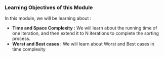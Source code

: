 ### Learning Objectives of this Module
In this module, we will be learning about :

  -  **Time and Space Complexity :** We will learn about the running time of one iteration, and then extend it to N iterations to complete the sorting process.
  -  **Worst and Best cases :** We will learn about Worst and Best cases in time complexity


